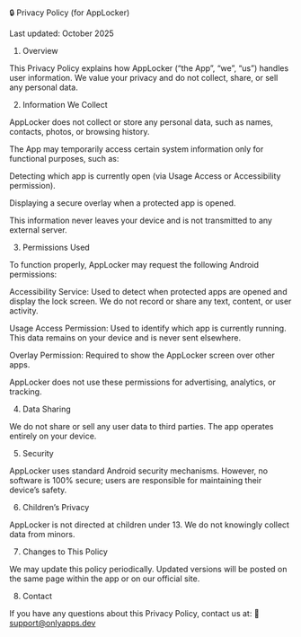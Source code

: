 🔒 Privacy Policy (for AppLocker)

Last updated: October 2025

1. Overview

This Privacy Policy explains how AppLocker (“the App”, “we”, “us”) handles user information. We value your privacy and do not collect, share, or sell any personal data.

2. Information We Collect

AppLocker does not collect or store any personal data, such as names, contacts, photos, or browsing history.

The App may temporarily access certain system information only for functional purposes, such as:

Detecting which app is currently open (via Usage Access or Accessibility permission).

Displaying a secure overlay when a protected app is opened.

This information never leaves your device and is not transmitted to any external server.

3. Permissions Used

To function properly, AppLocker may request the following Android permissions:

Accessibility Service:
Used to detect when protected apps are opened and display the lock screen.
We do not record or share any text, content, or user activity.

Usage Access Permission:
Used to identify which app is currently running.
This data remains on your device and is never sent elsewhere.

Overlay Permission:
Required to show the AppLocker screen over other apps.

AppLocker does not use these permissions for advertising, analytics, or tracking.

4. Data Sharing

We do not share or sell any user data to third parties. The app operates entirely on your device.

5. Security

AppLocker uses standard Android security mechanisms. However, no software is 100% secure; users are responsible for maintaining their device’s safety.

6. Children’s Privacy

AppLocker is not directed at children under 13. We do not knowingly collect data from minors.

7. Changes to This Policy

We may update this policy periodically. Updated versions will be posted on the same page within the app or on our official site.

8. Contact

If you have any questions about this Privacy Policy, contact us at:
📧 support@onlyapps.dev
